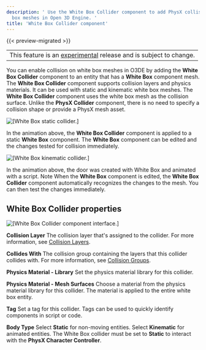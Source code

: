 ```yaml
---
description: ' Use the White Box Collider component to add PhysX collision to white
  box meshes in Open 3D Engine. '
title: 'White Box Collider component'
---
```


{{< preview-migrated >}}

|  |
| --- |
| This feature is an [experimental](/docs/userguide/ly-glos-chap#experimental) release and is subject to change\.  |

You can enable collision on white box meshes in O3DE by adding the **White Box Collider** component to an entity that has a **White Box** component mesh\. The **White Box Collider** component supports collision layers and physics materials\. It can be used with static and kinematic white box meshes\. The **White Box Collider** component uses the white box mesh as the collision surface\. Unlike the **PhysX Collider** component, there is no need to specify a collision shape or provide a PhysX mesh asset\.

![\[White Box static collider.\]](/images/user-guide/component/whitebox/white-box-collider-A.gif)

In the animation above, the **White Box Collider** component is applied to a static **White Box** component\. The **White Box** component can be edited and the changes tested for collision immediately\.

![\[White Box kinematic collider.\]](/images/user-guide/component/whitebox/white-box-collider-B.gif)

In the animation above, the door was created with White Box and animated with a script\. Note When the **White Box** component is edited, the **White Box Collider** component automatically recognizes the changes to the mesh\. You can then test the changes immediately\.

## White Box Collider properties 

![\[White Box Collider component interface.\]](/images/user-guide/component/whitebox/ui-white-box-collider.png)

****Collision Layer****
The collision layer that's assigned to the collider\. For more information, see [Collision Layers](/docs/user-guide/interactivity/physics/nvidia-physx/configuring/configuration-collision-layers/)\.

****Collides With****
The collision group containing the layers that this collider collides with\. For more information, see [Collision Groups](/docs/user-guide/interactivity/physics/nvidia-physx/configuring/configuration-collision-groups/)\.

****Physics Material \- Library****
Set the physics material library for this collider\.

****Physics Material \- Mesh Surfaces****
Choose a material from the physics material library for this collider\. The material is applied to the entire white box entity\.

****Tag****
Set a tag for this collider\. Tags can be used to quickly identify components in script or code\.

****Body Type****
Select **Static** for non\-moving entities\. Select **Kinematic** for animated entities\.
The White Box collider must be set to **Static** to interact with the **PhysX Character Controller**\.

